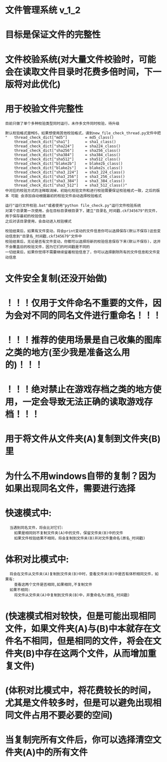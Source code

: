 # 文件管理系统 v_1_2
# 目标是保证文件的完整性

# 文件校验系统(对大量文件校验时，可能会在读取文件目录时花费多倍时间，下一版将对此优化)
#   用于校验文件完整性

    目前只做了单个多种校验类型同时运行，未作多文件同时校验，待升级
    
    默认校验格式是MD5，如果想使用其他校验格式，请到new_file_check_thread.py文件中把
    "   thread_check_dict["md5"]        = md5_class()
        thread_check_dict["sha1"]       = sha1_class()
        thread_check_dict["sha224"]     = sha224_class()
        thread_check_dict["sha256"]     = sha256_class()
        thread_check_dict["sha384"]     = sha384_class()
        thread_check_dict["sha512"]     = sha512_class()
        thread_check_dict["blake2b"]    = blake2b_class()
        thread_check_dict["blake2s"]    = blake2s_class()
        thread_check_dict["sha3_224"]   = sha3_224_class()
        thread_check_dict["sha3_256"]   = sha3_256_class()
        thread_check_dict["sha3_384"]   = sha3_384_class()
        thread_check_dict["sha3_512"]   = sha3_512_class()"
    中对应的校验方式的注释取消掉，初始化校验文件和进行校验需要保证校验格式一致，之后的版本 可能 会添加自动根据最初的校验文件自动选择校验格式
    
    运行"运行文件校验.bat"或者使用"python file_check.py"运行文件校验系统
    对某个目录第一次使用，会在目标目录根目录下，建立"目录名_时间戳.ckf345679"的文件，用于保存最初的校验信息
    之后对该目录使用，会自动进入校验模式
 
    校验结束后，如果有文件变动，将会print变动的文件信息你可以选择保存(默认不保存)这些变动信息到"目录名_时间戳.ckf345679"文件中
    校验结束后，无论是否有文件变动，你都可以选择将新的校验信息保存下来(默认不保存)，这并不会覆盖旧的校验文件，因为它们的时间戳是不同的
    一切结束后，如果你觉得不需要继续留着校验信息了，你可以选择删除所有的文件信息和文件变动信息
    
# 文件安全复制(还没开始做)
#   ！！！仅用于文件命名不重要的文件，因为会对不同的同名文件进行重命名！！！
#   ！！！推荐的使用场景是自己收集的图库之类的地方(至少我是准备这么用的)！！！
#   ！！！绝对禁止在游戏存档之类的地方使用，一定会导致无法正确的读取游戏存档！！！
   
#   用于将文件从文件夹(A)复制到文件夹(B)里
#   为什么不用windows自带的复制？因为如果出现同名文件，需要进行选择

#   快速模式中:
      当遇到同名文件，将会比对它们:
        如果是相同则不复制文件夹(A)中的文件，保留文件夹(B)中的文件
        如果文件校验结果不相同，将会复制到文件夹(B)并对文件重命名(原名_时间戳)
 
#   体积对比模式中:
      将会在文件从文件夹(A)复制到文件夹(B)中时，查看文件夹(B)中是否有体积相同文件，如果有:
        查看这两个文件是否相同,如果相同,不复制文件
      如果不相同:
        将文件从文件夹(A)中复制到文件夹(B)中，并重命名为(原名_时间戳)
 
#   (快速模式相对较快，但是可能出现相同文件，如果文件夹(A)与(B)中本就存在文件名不相同，但是相同的文件，将会在文件夹(B)中存在这两个文件，从而增加重复文件)
#   (体积对比模式中，将花费较长的时间，尤其是文件较多时，但是可以避免出现相同文件占用不要必要的空间)
#   当复制完所有文件后，你可以选择清空文件夹(A)中的所有文件

#
